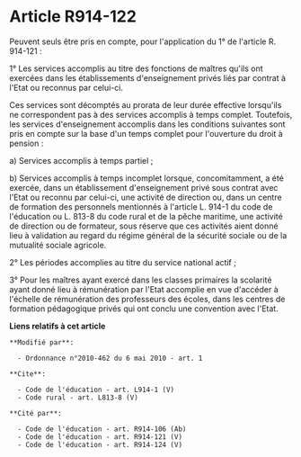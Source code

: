# Article R914-122

Peuvent seuls être pris en compte, pour l'application du 1° de l'article R. 914-121 : 

1° Les services accomplis au titre des fonctions de maîtres qu'ils ont exercées dans les établissements d'enseignement privés
liés par contrat à l'Etat ou reconnus par celui-ci. 

Ces services sont décomptés au prorata de leur durée effective lorsqu'ils ne correspondent pas à des services accomplis à
temps complet. Toutefois, les services d'enseignement accomplis dans les conditions suivantes sont pris en compte sur la base
d'un temps complet pour l'ouverture du droit à pension : 

a) Services accomplis à temps partiel ; 

b) Services accomplis à temps incomplet lorsque, concomitamment, a été exercée, dans un établissement d'enseignement privé
sous contrat avec l'Etat ou reconnu par celui-ci, une activité de direction ou, dans un centre de formation des personnels
mentionnés à l'article L. 914-1 du code de l'éducation ou L. 813-8 du code rural et de la pêche maritime, une activité de
direction ou de formateur, sous réserve que ces activités aient donné lieu à validation au regard du régime général de la
sécurité sociale ou de la mutualité sociale agricole. 

2° Les périodes accomplies au titre du service national actif ; 

3° Pour les maîtres ayant exercé dans les classes primaires la scolarité ayant donné lieu à rémunération par l'Etat accomplie
en vue d'accéder à l'échelle de rémunération des professeurs des écoles, dans les centres de formation pédagogique privés qui
ont conclu une convention avec l'Etat.

**Liens relatifs à cet article**

	**Modifié par**:

	  - Ordonnance n°2010-462 du 6 mai 2010 - art. 1

	**Cite**:

	  - Code de l'éducation - art. L914-1 (V)
	  - Code rural - art. L813-8 (V)

	**Cité par**:

	  - Code de l'éducation - art. R914-106 (Ab)
	  - Code de l'éducation - art. R914-121 (V)
	  - Code de l'éducation - art. R914-124 (V)
